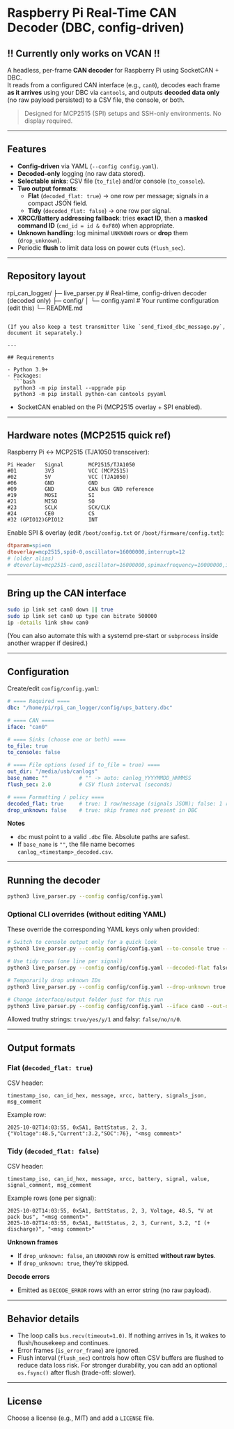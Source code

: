 # Raspberry Pi Real-Time CAN Decoder (DBC, config-driven)
## !! Currently only works on VCAN !!
A headless, per-frame **CAN decoder** for Raspberry Pi using SocketCAN + DBC.  
It reads from a configured CAN interface (e.g., `can0`), decodes each frame **as it arrives** using your DBC via `cantools`, and outputs **decoded data only** (no raw payload persisted) to a CSV file, the console, or both.

> Designed for MCP2515 (SPI) setups and SSH-only environments. No display required.

---

## Features

- **Config-driven** via YAML (`--config config.yaml`).
- **Decoded-only** logging (no raw data stored).
- **Selectable sinks**: CSV file (`to_file`) and/or console (`to_console`).
- **Two output formats**:
  - **Flat** (`decoded_flat: true`) → one row per message; signals in a compact JSON field.
  - **Tidy** (`decoded_flat: false`) → one row per signal.
- **XRCC/Battery addressing fallback**: tries **exact ID**, then a **masked command ID** (`cmd_id = id & 0xF80`) when appropriate.
- **Unknown handling**: log minimal `UNKNOWN` rows or **drop** them (`drop_unknown`).
- Periodic **flush** to limit data loss on power cuts (`flush_sec`).

---

## Repository layout

rpi_can_logger/
├─ live_parser.py              # Real-time, config-driven decoder (decoded only)
├─ config/
│  └─ config.yaml              # Your runtime configuration (edit this)
└─ README.md

````

(If you also keep a test transmitter like `send_fixed_dbc_message.py`, document it separately.)

---

## Requirements

- Python 3.9+
- Packages:
  ```bash
  python3 -m pip install --upgrade pip
  python3 -m pip install python-can cantools pyyaml
````

* SocketCAN enabled on the Pi (MCP2515 overlay + SPI enabled).

---

## Hardware notes (MCP2515 quick ref)

Raspberry Pi ↔ MCP2515 (TJA1050 transceiver):

```
Pi Header   Signal        MCP2515/TJA1050
#01         3V3           VCC (MCP2515)
#02         5V            VCC (TJA1050)
#06         GND           GND
#09         GND           CAN bus GND reference
#19         MOSI          SI
#21         MISO          SO
#23         SCLK          SCK/CLK
#24         CE0           CS
#32 (GPIO12)GPIO12        INT
```

Enable SPI & overlay (edit `/boot/config.txt` or `/boot/firmware/config.txt`):

```ini
dtparam=spi=on
dtoverlay=mcp2515,spi0-0,oscillator=16000000,interrupt=12
# (older alias)
# dtoverlay=mcp2515-can0,oscillator=16000000,spimaxfrequency=10000000,interrupt=12
```

---

## Bring up the CAN interface

```bash
sudo ip link set can0 down || true
sudo ip link set can0 up type can bitrate 500000
ip -details link show can0
```

(You can also automate this with a systemd pre-start or `subprocess` inside another wrapper if desired.)

---

## Configuration

Create/edit `config/config.yaml`:

```yaml
# ==== Required ====
dbc: "/home/pi/rpi_can_logger/config/ups_battery.dbc"

# ==== CAN ====
iface: "can0"

# ==== Sinks (choose one or both) ====
to_file: true
to_console: false

# ==== File options (used if to_file = true) ====
out_dir: "/media/usb/canlogs"
base_name: ""          # "" -> auto: canlog_YYYYMMDD_HHMMSS
flush_sec: 2.0         # CSV flush interval (seconds)

# ==== Formatting / policy ====
decoded_flat: true     # true: 1 row/message (signals JSON); false: 1 row/signal
drop_unknown: false    # true: skip frames not present in DBC
```

**Notes**

* `dbc` must point to a valid `.dbc` file. Absolute paths are safest.
* If `base_name` is `""`, the file name becomes `canlog_<timestamp>_decoded.csv`.

---

## Running the decoder

```bash
python3 live_parser.py --config config/config.yaml
```

### Optional CLI overrides (without editing YAML)

These override the corresponding YAML keys only when provided:

```bash
# Switch to console output only for a quick look
python3 live_parser.py --config config/config.yaml --to-console true --to-file false

# Use tidy rows (one line per signal)
python3 live_parser.py --config config/config.yaml --decoded-flat false

# Temporarily drop unknown IDs
python3 live_parser.py --config config/config.yaml --drop-unknown true

# Change interface/output folder just for this run
python3 live_parser.py --config config/config.yaml --iface can0 --out-dir /tmp/canlogs
```

Allowed truthy strings: `true/yes/y/1` and falsy: `false/no/n/0`.

---

## Output formats

### Flat (`decoded_flat: true`)

CSV header:

```
timestamp_iso, can_id_hex, message, xrcc, battery, signals_json, msg_comment
```

Example row:

```
2025-10-02T14:03:55, 0x5A1, BattStatus, 2, 3, {"Voltage":48.5,"Current":3.2,"SOC":76}, "<msg comment>"
```

### Tidy (`decoded_flat: false`)

CSV header:

```
timestamp_iso, can_id_hex, message, xrcc, battery, signal, value, signal_comment, msg_comment
```

Example rows (one per signal):

```
2025-10-02T14:03:55, 0x5A1, BattStatus, 2, 3, Voltage, 48.5, "V at pack bus", "<msg comment>"
2025-10-02T14:03:55, 0x5A1, BattStatus, 2, 3, Current, 3.2, "I (+ discharge)", "<msg comment>"
```

**Unknown frames**

* If `drop_unknown: false`, an `UNKNOWN` row is emitted **without raw bytes**.
* If `drop_unknown: true`, they’re skipped.

**Decode errors**

* Emitted as `DECODE_ERROR` rows with an error string (no raw payload).

---

## Behavior details

* The loop calls `bus.recv(timeout=1.0)`. If nothing arrives in 1s, it wakes to flush/housekeep and continues.
* Error frames (`is_error_frame`) are ignored.
* Flush interval (`flush_sec`) controls how often CSV buffers are flushed to reduce data loss risk.
  For stronger durability, you can add an optional `os.fsync()` after flush (trade-off: slower).

---

## License

Choose a license (e.g., MIT) and add a `LICENSE` file.
